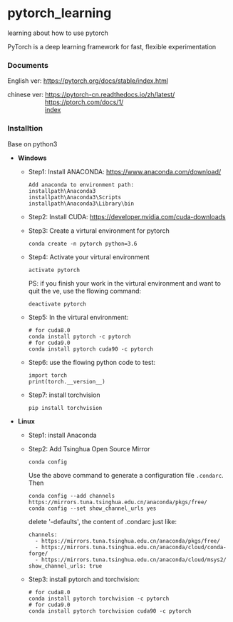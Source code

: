 # pytorch_learning
learning about how to use pytorch

PyTorch is a deep learning framework for fast, flexible experimentation

### Documents

English ver:  https://pytorch.org/docs/stable/index.html

chinese ver: https://pytorch-cn.readthedocs.io/zh/latest/ <br>&emsp;&emsp;&emsp;&emsp;&emsp;&emsp;https://ptorch.com/docs/1/<br>&emsp;&emsp;&emsp;&emsp;&emsp;&emsp;[index](docs/index.md)

### Installtion

   Base on python3

* **Windows**

  * Step1: Install ANACONDA: https://www.anaconda.com/download/

    ```shell
    Add anaconda to environment path:
    installpath\Anaconda3
    installpath\Anaconda3\Scripts
    installpath\Anaconda3\Library\bin
    ```

  * Step2: Install CUDA: https://developer.nvidia.com/cuda-downloads

  * Step3: Create a virtural environment for  pytorch

    ```shell
    conda create -n pytorch python=3.6
    ```

  * Step4: Activate your virtural environment

    ```shell
    activate pytorch
    ```

    PS: if you finish your work in the virtural environment and want to quit the ve, use the flowing command:

    ```
    deactivate pytorch
    ```

  * Step5: In the virtural environment:

    ```shell
    # for cuda8.0
    conda install pytorch -c pytorch 
    # for cuda9.0
    conda install pytorch cuda90 -c pytorch 
    ```

  * Step6: use the flowing python code to test:

    ~~~shell
    import torch
    print(torch.__version__)
    ~~~

  * Step7: install torchvision

    ```shell
    pip install torchvision
    ```

* **Linux**

  * Step1: install Anaconda 

  * Step2: Add Tsinghua Open Source Mirror

    ```shell
    conda config
    ```

    Use the above command to generate a configuration file `.condarc`. Then

    ```shell
    conda config --add channels https://mirrors.tuna.tsinghua.edu.cn/anaconda/pkgs/free/
    conda config --set show_channel_urls yes
    ```

    delete '-defaults', the content of .condarc just like:

    ```shell
    channels:
      - https://mirrors.tuna.tsinghua.edu.cn/anaconda/pkgs/free/
      - https://mirrors.tuna.tsinghua.edu.cn/anaconda/cloud/conda-forge/
      - https://mirrors.tuna.tsinghua.edu.cn/anaconda/cloud/msys2/
    show_channel_urls: true
    ```

  * Step3: install pytorch and torchvision:

    ```shell
    # for cuda8.0
    conda install pytorch torchvision -c pytorch
    # for cuda9.0
    conda install pytorch torchvision cuda90 -c pytorch
    ```

    ​

